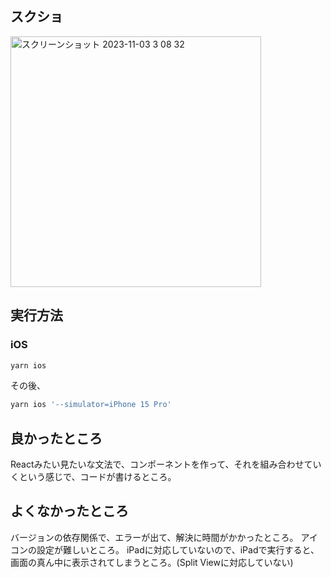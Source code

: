 ## スクショ
<img width="401" alt="スクリーンショット 2023-11-03 3 08 32" src="https://github.com/toyoshin5/AppleMusicClone-with-ReactNative/assets/43494392/d777468d-124c-4e35-8aa9-c4108c980c03">


## 実行方法

### iOS

```sh
yarn ios
```

その後、

```sh
yarn ios '--simulator=iPhone 15 Pro'
```

## 良かったところ

Reactみたい見たいな文法で、コンポーネントを作って、それを組み合わせていくという感じで、コードが書けるところ。

## よくなかったところ

バージョンの依存関係で、エラーが出て、解決に時間がかかったところ。
アイコンの設定が難しいところ。
iPadに対応していないので、iPadで実行すると、画面の真ん中に表示されてしまうところ。(Split Viewに対応していない)
